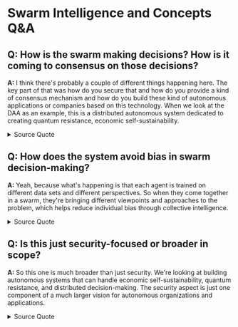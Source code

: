 # Swarm Intelligence and Concepts Q&A

## Q: How is the swarm making decisions? How is it coming to consensus on those decisions?

**A:** I think there's probably a couple of different things happening here. The key part of that was how do you secure that and how do you provide a kind of consensus mechanism and how do you build these kind of autonomous applications or companies based on this technology. When we look at the DAA as an example, this is a distributed autonomous system dedicated to creating quantum resistance, economic self-sustainability.

<details>
<summary>Source Quote</summary>
> "decisions? How is it coming to consensus on those decisions? And I think there's probably a couple of different things happening here. [...] And the key part of that was how do you secure that and how do you provide a kind of consensus mechanism and how do you build these kind of autonomous applications or companies based on this technology. So I'm, what I'm trying to do is illustrate the art of the possible wherever I can."

> Source: en-AI Hackerspace Live July 11_ The Rise of Swarm Intelligence and Autonomous Agents.txt:800-801
</details>

## Q: How does the system avoid bias in swarm decision-making?

**A:** Yeah, because what's happening is that each agent is trained on different data sets and different perspectives. So when they come together in a swarm, they're bringing different viewpoints and approaches to the problem, which helps reduce individual bias through collective intelligence.

<details>
<summary>Source Quote</summary>
> "to bias, right? Yeah, because what's happening is that each agent is trained on different data sets and different perspectives. So when they come together in a swarm, they're bringing different viewpoints and approaches to the problem."

> Source: en-AI Hackerspace Live July 11_ The Rise of Swarm Intelligence and Autonomous Agents.txt:623
</details>

## Q: Is this just security-focused or broader in scope?

**A:** So this one is much broader than just security. We're looking at building autonomous systems that can handle economic self-sustainability, quantum resistance, and distributed decision-making. The security aspect is just one component of a much larger vision for autonomous organizations and applications.

<details>
<summary>Source Quote</summary>
> "just security-focused? So this one, you know, is much broader than just security."

> Source: en-AI Hackerspace Live July 11_ The Rise of Swarm Intelligence and Autonomous Agents.txt:751
</details>